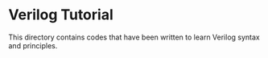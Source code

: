 # Verilog Tutorial

This directory contains codes that have been written to learn Verilog syntax and principles.
